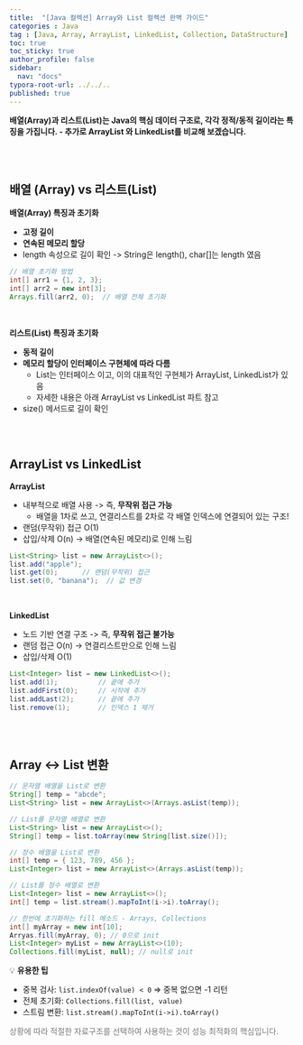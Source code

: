 ```yaml
---
title:  "[Java 컬렉션] Array와 List 컬렉션 완벽 가이드"
categories : Java
tag : [Java, Array, ArrayList, LinkedList, Collection, DataStructure]
toc: true
toc_sticky: true
author_profile: false
sidebar:
  nav: "docs"
typora-root-url: ../../..
published: true
---
```




**배열(Array)과 리스트(List)는 Java의 핵심 데이터 구조로, 각각 정적/동적 길이라는 특징을 가집니다. - 추가로 ArrayList 와 LinkedList를 비교해 보겠습니다.**

<br>

<br>

## 배열 (Array) vs 리스트(List)

**배열(Array) 특징과 초기화**

- **고정 길이**
- **연속된 메모리 할당**
- length 속성으로 길이 확인 -> String은 length(), char[]는 length 였음

```java
// 배열 초기화 방법
int[] arr1 = {1, 2, 3};
int[] arr2 = new int[3];
Arrays.fill(arr2, 0);  // 배열 전체 초기화
```

<br>

**리스트(List) 특징과 초기화**

- **동적 길이**
- **메모리 할당이 인터페이스 구현체에 따라 다름**
  - List는 인터페이스 이고, 이의 대표적인 구현체가 ArrayList, LinkedList가 있음
  - 자세한 내용은 아래 ArrayList vs LinkedList 파트 참고
- size() 메서드로 길이 확인

<br><br>

## ArrayList vs LinkedList

**ArrayList**

- 내부적으로 배열 사용 -> 즉, **무작위 접근 가능**
  - 배열을 1차로 쓰고, 연결리스트를 2차로 각 배열 인덱스에 연결되어 있는 구조!
- 랜덤(무작위) 접근 O(1)
- 삽입/삭제 O(n) -> 배열(연속된 메모리)로 인해 느림

```java
List<String> list = new ArrayList<>();
list.add("apple");
list.get(0);      // 랜덤(무작위) 접근
list.set(0, "banana");  // 값 변경
```

<br>

**LinkedList**

- 노드 기반 연결 구조 -> 즉, **무작위 접근 불가능**
- 랜덤 접근 O(n) -> 연결리스트만으로 인해 느림
- 삽입/삭제 O(1)

```java
List<Integer> list = new LinkedList<>();
list.add(1);          // 끝에 추가
list.addFirst(0);     // 시작에 추가
list.addLast(2);      // 끝에 추가
list.remove(1);       // 인덱스 1 제거
```

<br>

<br>

## Array ↔ List 변환

```java
// 문자열 배열을 List로 변환
String[] temp = "abcde";
List<String> list = new ArrayList<>(Arrays.asList(temp));

// List를 문자열 배열로 변환
List<String> list = new ArrayList<>();
String[] temp = list.toArray(new String[list.size()]);

// 정수 배열을 List로 변환
int[] temp = { 123, 789, 456 };
List<Integer> list = new ArrayList<>(Arrays.asList(temp));

// List를 정수 배열로 변환
List<Integer> list = new ArrayList<>();
int[] temp = list.stream().mapToInt(i->i).toArray();

// 한번에 초기화하는 fill 메소드 - Arrays, Collections
int[] myArray = new int[10];
Arryas.fill(myArray, 0); // 0으로 init
List<Integer> myList = new ArrayList<>(10);
Collections.fill(myList, null); // null로 init
```

💡 **유용한 팁**

- 중복 검사: `list.indexOf(value) < 0` => 중복 없으면 -1 리턴
- 전체 초기화: `Collections.fill(list, value)`
- 스트림 변환: `list.stream().mapToInt(i->i).toArray()`

<span style="color:#777777">상황에 따라 적절한 자료구조를 선택하여 사용하는 것이 성능 최적화의 핵심입니다.</span>
